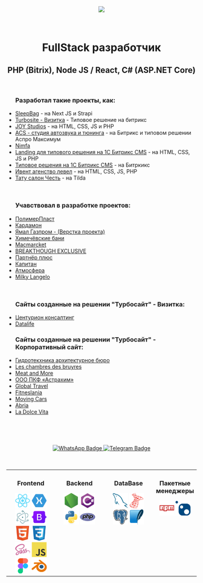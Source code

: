 <div id="header" align="center">
  <img src="https://media.giphy.com/media/v1.Y2lkPTc5MGI3NjExNGI2MTA1YWE4OWI3YTc1N2UyOTA4ODQxNDg0NDgzOGRhNGM4NTQ2ZCZjdD1n/eNfWZqTVYGRv9ZsjS3/giphy.gif" width="200" />
</div>

<br/>
<br/>

<h1 align="center">FullStack разработчик</h1>
<h2 align="center">PHP (Bitrix), Node JS / React, C# (ASP.NET Core)</h2>

<br/>

<ul>
  <h3>Разработал такие проекты, как:</h3>
  <li><a href="http://sleep-bag-shop.ru/">SleepBag</a> - на Next JS и Strapi</li>
  <li><a href="https://vizitka.turbosites.ru/">Turbosite - Визитка</a> - Типовое решение на битрикс</li>
  <li><a href="https://joystudios.ai/">JOY Studios</a> - на HTML, CSS, JS и PHP</li>
  <li><a href="https://autocs.ru/">ACS - студия автозвука и тюнинга</a> - на Битрикс и типовом решении Аспро Максимум</li>
  <li><a href="https://nimfadostavka.ru/">Nimfa</a></li>
  <li><a href="https://turbosites.ru/">Landing для типового решения на 1С Битрикс CMS</a> - на HTML, CSS, JS и PHP</li>
  <li><a href="https://test.turbosites.ru/">Типовое решения на 1С Битрикс CMS</a> - на Битркикс</li>
  <li><a href="https://level30.ru/">Ивент агенство левел</a> - на HTML, CSS, JS, PHP</li>
  <li><a href="https://4estclub.ru/">Тату салон Честь</a> - на Tilda</li>
</ul>

<br>

<ul>
  <h3>Учавствовал в разработке проектов:</h3>
  <li><a href="http://plpl.contserv.tmweb.ru/">ПолимерПласт</a></li>
  <li><a href="https://kardamon-shop.ru/">Кардамон</a></li>
  <li><a href="https://github.com/Malcev-Nikita/Yamal-Gazprom">Ямал Газпром - (Верстка проекта)</a></li>
  <li><a href="https://khimichevskiebani.ru/">Химечёвские бани</a></li>
  <li><a href="#">Macmarcket</a></li>
  <li><a href="https://breakthroughdxb.com/">BREAKTHOUGH EXCLUSIVE</a></li>
  <li><a href="https://partnerplus30.ru/">Партнёр плюс</a></li>
  <li><a href="https://astkapitan.ru/">Капитан</a></li>
  <li><a href="https://atmosfera30.ru/">Атмосфера</a></li>
  <li><a href="https://www.milkylangelo.ru/">Milky Langelo</a></li>
</ul>

<br>

<ul>
  <h3>Сайты созданные на решении "Турбосайт" - Визитка:</h3>
  <li><a href="https://bx3.xelloy.ru/">Центурион консалтинг</a></li>
  <li><a href="https://datalife.pro/">Datalife</a></li>
</ul>

<ul>
  <h3>Сайты созданные на решении "Турбосайт" - Корпоративный сайт:</h3>
  <li><a href="https://bx1.xelloy.ru/">Гидротекхника архитектурное бюро</a></li>
  <li><a href="https://les-chambres-des-bruyres.fr/">Les chambres des bruyres</a></li>
  <li><a href="https://meat-and-more.ru/">Meat and More</a></li>
  <li><a href="https://astra-farm.ru/">ООО ПКФ «Астрахим»</a></li>
  <li><a href="https://global-travel.su/">Global Travel</a></li>
  <li><a href="https://fitnesslania.ru/">Fitneslania</a></li>
  <li><a href="https://auto.turbosites.ru/">Moving Cars</a></li>
  <li><a href="https://medicine.turbosites.ru/">Abria</a></li>
  <li><a href="https://restaurant.turbosites.ru/">La Dolce Vita</a></li>
</ul>

<br/>

<ul>
<!--   <h3>🦾 В настоящее время учу</h3>
  <li>Next JS / Node JS</li>
  <li>ЯП C</li> -->
</ul>

<br/>
<br/>

<div id="badges" align="center">
  <a href="https://wa.me/+79896817945">
    <img src="https://img.shields.io/badge/WhatsApp-25D366?style=for-the-badge&logo=whatsapp&logoColor=white" alt="WhatsApp Badge"/>
  </a>
  <a href="https://t.me/mr_puer_0">
    <img src="https://img.shields.io/badge/Telegram-00BFFF?style=for-the-badge&logo=telegram&logoColor=white" alt="Telegram Badge"/>
  </a>
</div>

<br/>
<br/>

<table align="center">
  <tr>
    <td valign="top" width="33%">
      <div align="center">
        <h3>Frontend</h3>
        <img src="https://github.com/devicons/devicon/blob/master/icons/react/react-original.svg" title="React" alt="React" width="40" height="40" />
        <img src="https://github.com/devicons/devicon/blob/master/icons/xamarin/xamarin-original.svg" title="XAMARIN" alt="XAMARIN" width="40" height="40" />
        <img src="https://github.com/devicons/devicon/blob/master/icons/electron/electron-original.svg" title="ElectronJS" alt="ElectronJS" width="40" height="40" />
        <img src="https://github.com/devicons/devicon/blob/master/icons/bootstrap/bootstrap-original.svg" title="Bootstrap" alt="Bootstrap" width="40" height="40" />
        <img src="https://github.com/devicons/devicon/blob/master/icons/html5/html5-original.svg" title="HTML5" alt="HTML5" width="40" height="40" />
        <img src="https://github.com/devicons/devicon/blob/master/icons/css3/css3-original.svg" title="CSS3" alt="CSS3" width="40" height="40" />
        <img src="https://github.com/devicons/devicon/blob/master/icons/sass/sass-original.svg" title="SASS" alt="SASS" width="40" height="40" />
        <img src="https://github.com/devicons/devicon/blob/master/icons/javascript/javascript-original.svg" title="JS" alt="JS" width="40" height="40" />
        <img src="https://github.com/devicons/devicon/blob/master/icons/figma/figma-original.svg" title="Figma" alt="Figma" width="40" height="40" />
        <img src="https://github.com/devicons/devicon/blob/master/icons/blender/blender-original.svg" title="Blender" alt="Blender" width="40" height="40" />
      </div>
    </td>
    <td valign="top" width="33%">
      <div align="center">
        <h3>Backend</h3>
        <img src="https://github.com/devicons/devicon/blob/master/icons/nodejs/nodejs-original.svg" title="NodeJS" alt="NodeJS" width="40" height="40" />
        <img src="https://github.com/devicons/devicon/blob/master/icons/csharp/csharp-original.svg" title="C#" alt="C#" width="40" height="40" />
        <img src="https://github.com/devicons/devicon/blob/master/icons/python/python-original.svg" title="Python" alt="Python" width="40" height="40" />
        <img src="https://github.com/devicons/devicon/blob/master/icons/php/php-original.svg" title="PHP" alt="PHP" width="40" height="40" />
      </div>
    </td>
    <td valign="top" width="33%">
      <div align="center">
        <h3>DataBase</h3>
        <img src="https://github.com/devicons/devicon/blob/master/icons/mysql/mysql-original.svg" title="MySQL" alt="MySQL" width="40" height="40" />
        <img src="https://github.com/devicons/devicon/blob/master/icons/microsoftsqlserver/microsoftsqlserver-plain.svg" title="TransactSQL" alt="TransactSQL" width="40" height="40" />
        <img src="https://github.com/devicons/devicon/blob/master/icons/postgresql/postgresql-original.svg" title="PostrgeSQL" alt="PostrgeSQL" width="40" height="40" />
        <img src="https://github.com/devicons/devicon/blob/master/icons/sqlite/sqlite-original.svg" title="sqlite" alt="sqlite" width="40" height="40" />
      </div>
    </td>
    <td valign="top" width="33%">
      <div align="center">
        <h3>Пакетные менеджеры</h3>
        <img src="https://github.com/devicons/devicon/blob/master/icons/npm/npm-original-wordmark.svg" title="npm" alt="npm" width="40" height="40" />
        <img src="https://github.com/devicons/devicon/blob/master/icons/nuget/nuget-original.svg" title="NuGet" alt="NuGet" width="40" height="40" />
      </div>
    </td>
    </td>
  </tr>
</table>

<a target="_blank" rel="noopener noreferrer nofollow" href="https://camo.githubusercontent.com/0d70cb1f0c244048134f220841d587abd486ee72289855e5bdc8955147935e15/687474703a2f2f6769746875622d70726f66696c652d73756d6d6172792d63617264732e76657263656c2e6170702f6170692f63617264732f7265706f732d7065722d6c616e67756167653f757365726e616d653d5768796e6f743436267468656d653d6461726b"><img src="https://camo.githubusercontent.com/0d70cb1f0c244048134f220841d587abd486ee72289855e5bdc8955147935e15/687474703a2f2f6769746875622d70726f66696c652d73756d6d6172792d63617264732e76657263656c2e6170702f6170692f63617264732f7265706f732d7065722d6c616e67756167653f757365726e616d653d5768796e6f743436267468656d653d6461726b" alt="" data-canonical-src="http://github-profile-summary-cards.vercel.app/api/cards/repos-per-language?username=Whynot46&amp;theme=dark" style="max-width: 100%;"></a>
